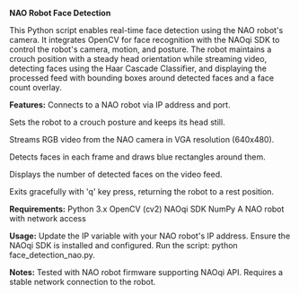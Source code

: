 **NAO Robot Face Detection**

This Python script enables real-time face detection using the NAO robot's camera. It integrates OpenCV for face recognition with the NAOqi SDK to control the robot's camera, motion, and posture. The robot maintains a crouch position with a steady head orientation while streaming video, detecting faces using the Haar Cascade Classifier, and displaying the processed feed with bounding boxes around detected faces and a face count overlay.

**Features:**
Connects to a NAO robot via IP address and port.

Sets the robot to a crouch posture and keeps its head still.

Streams RGB video from the NAO camera in VGA resolution (640x480).

Detects faces in each frame and draws blue rectangles around them.

Displays the number of detected faces on the video feed.

Exits gracefully with 'q' key press, returning the robot to a rest position.

**Requirements:**
Python 3.x
OpenCV (cv2)
NAOqi SDK
NumPy
A NAO robot with network access

**Usage:**
Update the IP variable with your NAO robot's IP address.
Ensure the NAOqi SDK is installed and configured.
Run the script: python face_detection_nao.py.

**Notes:**
Tested with NAO robot firmware supporting NAOqi API.
Requires a stable network connection to the robot.
